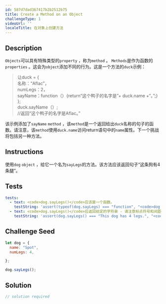 ```yaml
---
id: 587d7dad367417b2b2512b75
title: Create a Method on an Object
challengeType: 1
videoUrl: ''
localeTitle: 在对象上创建方法
---
```


## Description
<section id="description"> <code>Objects</code>可以具有特殊类型的<code>property</code> ，称为<code>method</code> 。 <code>Methods</code>是作为函数的<code>properties</code> 。这会为<code>object</code>添加不同的行为。这是一个方法的<code>duck</code>示例： <blockquote>让duck = { <br>名称：“Aflac”， <br> numLegs：2， <br> sayName：function（）{return“这个鸭子的名字是”+ duck.name +“。”;} <br> }; <br> duck.sayName（）; <br> //返回“这个鸭子的名字是Aflac。” </blockquote>该示例添加了<code>sayName</code> <code>method</code> ，该<code>method</code>是一个返回给出<code>duck</code>名称的句子的函数。请注意，该<code>method</code>使用<code>duck.name</code>访问return语句中的<code>name</code>属性。下一个挑战将包括另一种方法。 </section>

## Instructions
<section id="instructions">使用<code>dog</code> <code>object</code> ，给它一个名为<code>sayLegs</code>的方法。该方法应该返回句子“这条狗有4条腿”。 </section>

## Tests
<section id='tests'>

```yml
tests:
  - text: <code>dog.sayLegs()</code>应该是一个函数。
    testString: 'assert(typeof(dog.sayLegs) === "function", "<code>dog.sayLegs()</code> should be a function.");'
  - text: <code>dog.sayLegs()</code>应返回给定的字符串 - 请注意标点符号和间距很重要。
    testString: 'assert(dog.sayLegs() === "This dog has 4 legs.", "<code>dog.sayLegs()</code> should return the given string - note that punctuation and spacing matter.");'

```

</section>

## Challenge Seed
<section id='challengeSeed'>

<div id='js-seed'>

```js
let dog = {
  name: "Spot",
  numLegs: 4,

};

dog.sayLegs();

```

</div>



</section>

## Solution
<section id='solution'>

```js
// solution required
```
</section>
